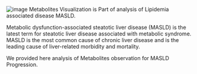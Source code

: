 ![image](https://github.com/Meet2197/Metabolites-Visualisation/assets/125220294/cba948ce-e0af-4df0-a4c2-74624a57a3ff)
Metabolites Visualization is Part of analysis of Lipidemia associated disease MASLD. 

Metabolic dysfunction-associated steatotic liver disease (MASLD) is the latest term for steatotic liver disease associated with metabolic syndrome. MASLD is the most common cause of chronic liver disease and is the leading cause of liver-related morbidity and mortality. 

We provided here analysis of Metabolites observation for MASLD Progression. 
